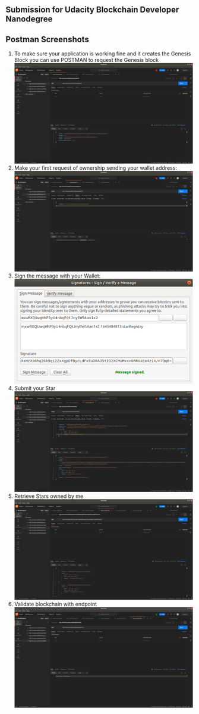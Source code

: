 ## Submission for Udacity Blockchain Developer Nanodegree

## Postman Screenshots
1. To make sure your application is working fine and it creates the Genesis Block you can use POSTMAN to request the Genesis block
    ![Request: http://localhost:8000/block/height/0 ](https://github.com/myles-hildebrand/private-blockchain/blob/71bdb8ee3b209b65f2abd986f1151e2389c37ceb/postman_screenshots/postman_genesis_block.png)
2. Make your first request of ownership sending your wallet address:
    ![Request: http://localhost:8000/requestValidation ](https://github.com/myles-hildebrand/private-blockchain/blob/71bdb8ee3b209b65f2abd986f1151e2389c37ceb/postman_screenshots/postman_send_wallet_address.png)
3. Sign the message with your Wallet:
    ![Use the Wallet to sign a message](https://github.com/myles-hildebrand/private-blockchain/blob/71bdb8ee3b209b65f2abd986f1151e2389c37ceb/postman_screenshots/bitcoin-qt_sign_message.png)
4. Submit your Star
     ![Request: http://localhost:8000/submitstar](https://github.com/myles-hildebrand/private-blockchain/blob/71bdb8ee3b209b65f2abd986f1151e2389c37ceb/postman_screenshots/postman_submit_star.png)
5. Retrieve Stars owned by me
    ![Request: http://localhost:8000/blocks/<WALLET_ADDRESS>](https://github.com/myles-hildebrand/private-blockchain/blob/9fec72bff3a9cafab46fe9ee16bd97c116d17171/postman_screenshots/postman_retrieve_stars.png)
6. Validate blockchain with endpoint
    ![Request: http://localhost:8000/validateBlockchain](https://github.com/myles-hildebrand/private-blockchain/blob/9fec72bff3a9cafab46fe9ee16bd97c116d17171/postman_screenshots/postman_validate_blockchain.png)